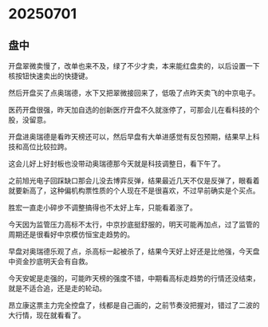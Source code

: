 # 20250701

## 盘中

开盘翠微卖慢了，改单也来不及，绿了不少才卖，本来能红盘卖的，以后设置一下核按钮快速卖出的快捷键。

然后开盘买了点奥瑞德，水下又把翠微接回来了，低吸了点昨天卖飞的中京电子。

医药开盘很强，昨天加自选的创新医疗开盘不久就涨停了，可那会儿在看科技的个股，没留意。

开盘进奥瑞德是看昨天榜还可以，然后早盘有大单进感觉有反包预期，结果早上科技和高位比较拉跨。

这会儿好上好封板也没带动奥瑞德那今天就是科技调整日，看下午了。

之前旭光电子回踩缺口那会儿没去博弈反弹，结果最近几天不仅是反弹了，眼看着就要新高了，这种偏机构票性质的个人现在不是很喜欢，不过早前确实是个买点。

胜宏一直走小碎步不调整搞得也不太好上车，只能看着涨了。

今天因为监管压力高标不太行，中京抄底挺舒服的，明天可能再加点，过了监管的周期还是很看好中京模仿恒宝走趋势的。

早盘对奥瑞德乐观了点，杀高标一起被杀了，结果今天好上好还是比他强，今天盘中资金抄底明天会有自救。

今天安妮是走强的，可能昨天榜的强度不错，中期看高标走趋势的行情还没结束，就是不适合追，还是走的轮动。

昂立康这票主力完全控盘了，线都是自己画的，之前节奏没把握对，错过了二波的大行情，现在就看看了。
